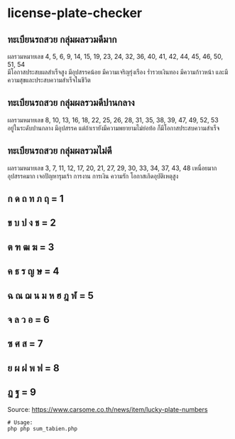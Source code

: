 # license-plate-checker

## ทะเบียนรถสวย กลุ่มผลรวมดีมาก	
ผลรวมหมายเลข 
4, 5, 6, 9, 14, 15, 19, 23, 24, 32, 36, 40, 41, 42, 44, 45, 46, 50, 51, 54	
มีโอกาสประสบผลสำเร็จสูง มีอุปสรรคน้อย มีความเจริญรุ่งเรือง ร่ำรวยเงินทอง มีความก้าวหน้า และมีความสุขและประสบความสำเร็จในชีวิต 

## ทะเบียนรถสวย กลุ่มผลรวมดีปานกลาง 
ผลรวมหมายเลข 
8, 10, 13, 16, 18, 22, 25, 26, 28, 31, 35, 38, 39, 47, 49, 52, 53	
อยู่ในระดับปานกลาง มีอุปสรรค แต่ถ้าเรายังมีความพยายามไม่ย่อท้อ ก็มีโอกาสประสบความสำเร็จ 

## ทะเบียนรถสวย กลุ่มผลรวมไม่ดี	
ผลรวมหมายเลข 
3, 7, 11, 12, 17, 20, 21, 27, 29, 30, 33, 34, 37, 43, 48 
เหนื่อยมาก อุปสรรคมาก เจอปัญหารุมเร้า การงาน การเงิน ความรัก โอกาสเกิดอุบัติเหตุสูง 

## ก ด ถ ท ภ ฤ	        = 1 
## ข บ ป ง ช	        = 2 
## ต ฑ ฒ ฆ	            = 3 
## ค ธ ร ญ ษ	        = 4 
## ฉ ณ ฌ น ม ห ฮ ฎ ฬ 	= 5 
## จ ล ว อ 	            = 6 
## ซ ศ ส 	            = 7 
## ย ผ ฝ พ ฟ	        = 8 
## ฏ ฐ	                = 9 

Source: https://www.carsome.co.th/news/item/lucky-plate-numbers



```
# Usage:
php php sum_tabien.php 
```
